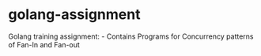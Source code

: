 # golang-assignment
Golang training assignment:
    - Contains Programs for Concurrency patterns of Fan-In and Fan-out
